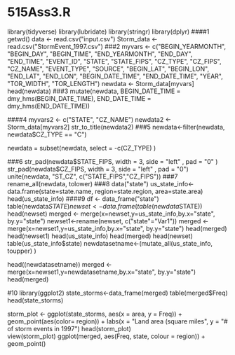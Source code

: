 # 515Ass3.R
library(tidyverse)
library(lubridate)
library(stringr)
library(dplyr)
####1
getwd()
data <- read.csv("input.csv")
Storm_data <- read.csv("StormEvent_1997.csv")
###2
myvars <- c("BEGIN_YEARMONTH", "BEGIN_DAY", "BEGIN_TIME", "END_YEARMONTH", "END_DAY", "END_TIME", "EVENT_ID", "STATE", "STATE_FIPS", "CZ_TYPE", "CZ_FIPS", "CZ_NAME", "EVENT_TYPE", "SOURCE", "BEGIN_LAT", "BEGIN_LON", "END_LAT", "END_LON", "BEGIN_DATE_TIME", "END_DATE_TIME", "YEAR", "TOR_WIDTH", "TOR_LENGTH")
newdata <- Storm_data[myvars]
head(newdata)
###3
mutate(newdata, BEGIN_DATE_TIME = dmy_hms(BEGIN_DATE_TIME), END_DATE_TIME = dmy_hms(END_DATE_TIME))

####4
myvars2 <- c("STATE", "CZ_NAME")
newdata2 <- Storm_data[myvars2]
str_to_title(newdata2)
###5
newdata<-filter(newdata, newdata$CZ_TYPE == "C")

newdata = subset(newdata, select = -c(CZ_TYPE) )



###6
str_pad(newdata$STATE_FIPS, width = 3, side = "left" , pad = "0" )
str_pad(newdata$CZ_FIPS, width = 3, side = "left" , pad = "0")
unite(newdata, "ST_CZ", c("STATE_FIPS","CZ_FIPS"))
###7
rename_all(newdata, tolower)
###8
data("state")
us_state_info<-data.frame(state=state.name, region=state.region, area=state.area)
head(us_state_info)
####9
df <- data_frame("state")
table(newdata$STATE)
newset<- data.frame(table(newdata$STATE))
head(newset)
merged <- merge(x=newset,y=us_state_info,by.x="state", by.y="state")
newset1<-rename(newset, c("state"="Var1"))
merged <- merge(x=newset1,y=us_state_info,by.x="state", by.y="state")
head(merged)
head(newset1)
head(us_state_info)
head(merged)
head(newset)
table(us_state_info$state)
newdatasetname<-(mutate_all(us_state_info, toupper) )
        
head((newdatasetname))
merged <- merge(x=newset1,y=newdatasetname,by.x="state", by.y="state")
head(merged)

#10
library(ggplot2)
state_storms<-data_frame(merged)
table(merged$Freq)
head(state_storms)

storm_plot <- ggplot(state_storms, aes(x = area, y = Freq)) + geom_point(aes(color= region)) + labs(x = "Land area (square miles", y = "# of storm events in 1997") 
head(storm_plot)   
view(storm_plot)
ggplot(merged, aes(Freq, state, colour = region)) + geom_point()
